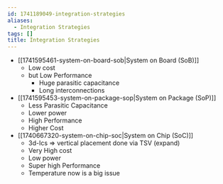 ```yaml
---
id: 1741189049-integration-strategies
aliases:
  - Integration Strategies
tags: []
title: Integration Strategies
---
```


- [[1741595461-system-on-board-sob|System on Board (SoB)]]
    - Low cost
    - but Low Performance
        - Huge parasitic capacitance
        - Long interconnections
- [[1741595453-system-on-package-sop|System on Package (SoP)]] 
    - Less Parasitic Capacitance
    - Lower power
    - High Performance
    - Higher Cost
- [[1740667320-system-on-chip-soc|System on Chip (SoC)]]
    - 3d-Ics => vertical placement done via TSV (expand)
    - Very High cost 
    - Low power 
    - Super high Performance
    - Temperature now is a big issue  

